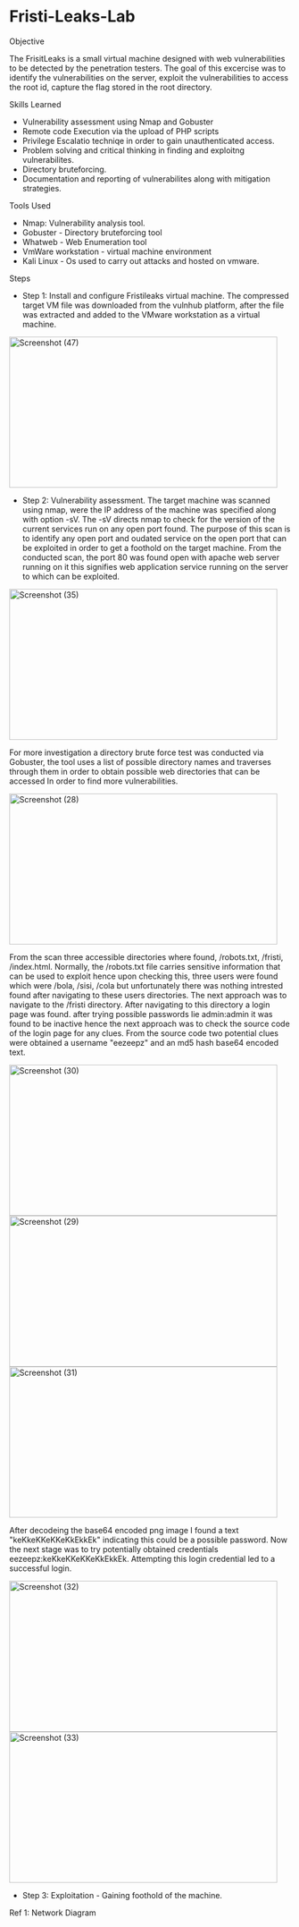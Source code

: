 # Fristi-Leaks-Lab

Objective

The FrisitLeaks is a small virtual machine designed with web vulnerabilities to be detected by the penetration testers. The goal of this excercise was to identify the vulnerabilities on the server, exploit the vulnerabilities to access the root id, capture the flag stored in the root directory.

Skills Learned
- Vulnerability assessment using Nmap and Gobuster
- Remote code Execution via the upload of PHP scripts
- Privilege Escalatio techniqe in order to gain unauthenticated access.
- Problem solving and critical thinking in finding and exploitng vulnerabilites.
- Directory bruteforcing.
- Documentation and reporting of vulnerabilites along with mitigation strategies.

Tools Used
- Nmap: Vulnerability analysis tool.
- Gobuster - Directory bruteforcing tool
- Whatweb - Web Enumeration tool
- VmWare workstation - virtual machine environment
- Kali Linux - Os used to carry out attacks and hosted on vmware.

Steps
- Step 1: Install and configure Fristileaks virtual machine.
The  compressed target VM file was downloaded from the vulnhub platform, after the file was extracted and added to the VMware workstation as a virtual machine.

 <img width="480" height="270" alt="Screenshot (47)" src="https://github.com/user-attachments/assets/aa72ab35-2f37-4530-88a4-5d18a4267b5b" />

- Step 2:  Vulnerability assessment.
The target machine was scanned using nmap, were the IP address of the machine was specified along with option -sV. The -sV directs nmap to check for the version of the current services run on any open port found. The purpose of this scan is to identify any open port and oudated service on the open port that can be exploited in order to get a foothold on the target machine. From the conducted scan, the port 80 was found open with apache web server running on it this signifies web application service running on the server to which can be exploited.

<img width="480" height="270" alt="Screenshot (35)" src="https://github.com/user-attachments/assets/df05425b-8568-4d5b-98df-0e3f3f98347b" />

For more investigation a directory brute force test was conducted via Gobuster, the tool uses a list of possible directory names and traverses through them in order to obtain possible web directories that can be accessed In order to find more vulnerabilities.

<img width="480" height="270" alt="Screenshot (28)" src="https://github.com/user-attachments/assets/6d46e2c4-77f1-4d03-89bb-76e87e7b70fc" />

From the scan three accessible directories where found, /robots.txt, /fristi, /index.html. Normally, the /robots.txt file carries sensitive information that can be used to exploit hence upon checking this, three users were found which were /bola, /sisi, /cola but unfortunately there was nothing intrested found after navigating to these users directories. The next approach was to navigate to the /fristi directory. After navigating to this directory a login page was found. after trying possible passwords lie admin:admin it was found to be inactive hence the next approach was to check the source code of the login page for any clues. From the source code two potential clues were obtained a username "eezeepz" and an md5 hash base64 encoded text. 

<img width="480" height="270" alt="Screenshot (30)" src="https://github.com/user-attachments/assets/625465c3-e338-4cbd-8226-06e33d56cbbd" />
<img width="480" height="270" alt="Screenshot (29)" src="https://github.com/user-attachments/assets/678841e7-78b4-4aa9-b689-148c17b3b331" />
<img width="480" height="270" alt="Screenshot (31)" src="https://github.com/user-attachments/assets/b4df5b9e-8725-4077-ae36-057390b0acbb" />

After decodeing the base64 encoded png image I found a text "keKkeKKeKKeKkEkkEk" indicating this could be a possible password. Now the next stage was to try potentially obtained credentials eezeepz:keKkeKKeKKeKkEkkEk. Attempting this login credential led to a successful login.

<img width="480" height="270" alt="Screenshot (32)" src="https://github.com/user-attachments/assets/5936347e-c40f-485d-bce0-e2b64e2b8234" />
<img width="480" height="270" alt="Screenshot (33)" src="https://github.com/user-attachments/assets/547d05fe-83f6-4ac6-8208-b9f31e548f1e" />

- Step 3: Exploitation - Gaining foothold of the machine.






 
 



Ref 1: Network Diagram
